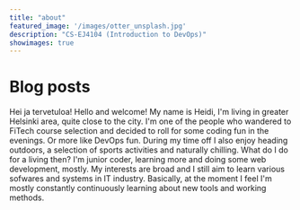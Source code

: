 ```yaml
---
title: "about"
featured_image: '/images/otter_unsplash.jpg'
description: "CS-EJ4104 (Introduction to DevOps)"
showimages: true
---
```

# Blog posts
Hei ja tervetuloa! Hello and welcome! My name is Heidi, I'm living in greater Helsinki area, quite close to the city. I'm one of the people who wandered to FiTech course selection and decided to roll for some coding fun in the evenings. Or more like DevOps fun. During my time off I also enjoy heading outdoors, a selection of sports activities and naturally chilling. What do I do for a living then? I'm junior coder, learning more and doing some web development, mostly. My interests are broad and I still aim to learn various sofwares and systems in IT industry. Basically, at the moment I feel I'm mostly constantly continuously learning about new tools and working methods.

<!-- Some featured blog posts:
[`learning (learned) DevOps`](https://cs-ej4104-fall-2020.github.io/post/learning/)
[Learning DevOps] [11]
Here are some thoughts on the topic of learning on the course CS-EJ4104. The were many topics that were mentioned, and I will only mention a few. Also some of my own thoughts on things that I found tricky or easy. 
1. This was a good introduction to DevOps in my mind. The videos were very to the point, and I feel that they gave a good overview of CAMS and continuous improvement and the ways to achieve it. The stages and goals of each part of DevOps were clearly explained as were some tools that relate to the doing. It was also good to clear the difference between terms continuous delivery and continuous deployment, which were previously a bit mixed for me. 
2. The cource had two quizzes. They were quite nice to complete with the help of the material, but indeed some options took a bit of browsing and checking notes. 
3. I was more familiar with Git and Github, but it never hurts to recap. However Github Actions and CI in github were completely new to me and it was nice to get to experience this. 
4. Creation of the web pages was done with Hugo framework, and this framework was something completely new to me. I had not used it before, so it took a moment to browse through guides. I found teh getting-started-guide to be very easy and nice though. 
5. With GitHub, there were some new things for me, enabling GitHub Pages and using GitHub Actions by creating and adding a YAML workflow definition file to deploy the static project web page. As often is the case, the trickiest part is bringing it all together and working nicely. And in this case that would be getting the project to automatically deploy after any updates in main branch. But in the end it all worked out. 

[11]: //post/learningDevOps/ -->


